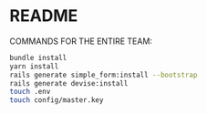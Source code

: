 # README

COMMANDS FOR THE ENTIRE TEAM:

```bash
bundle install
yarn install
rails generate simple_form:install --bootstrap
rails generate devise:install
touch .env
touch config/master.key
```
